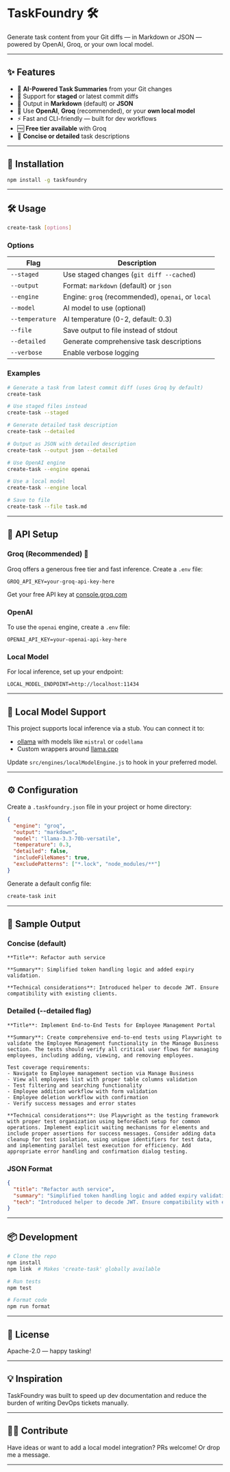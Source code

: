 # TaskFoundry 🛠️

Generate task content from your Git diffs — in Markdown or JSON — powered by OpenAI, Groq, or your own local model.

---

## ✨ Features

- 🧠 **AI-Powered Task Summaries** from your Git changes
- 🔀 Support for **staged** or latest commit diffs
- 🧾 Output in **Markdown** (default) or **JSON**
- 🤖 Use **OpenAI**, **Groq** (recommended), or your **own local model**
- ⚡ Fast and CLI-friendly — built for dev workflows
- 🆓 **Free tier available** with Groq
- 📝 **Concise or detailed** task descriptions

---

## 🚀 Installation

```bash
npm install -g taskfoundry
```

---

## 🛠️ Usage

```bash
create-task [options]
```

### Options

| Flag                | Description                                     |
|---------------------|-------------------------------------------------|
| `--staged`          | Use staged changes (`git diff --cached`)       |
| `--output`          | Format: `markdown` (default) or `json`         |
| `--engine`          | Engine: `groq` (recommended), `openai`, or `local` |
| `--model`           | AI model to use (optional)                     |
| `--temperature`     | AI temperature (0-2, default: 0.3)             |
| `--file`            | Save output to file instead of stdout          |
| `--detailed`        | Generate comprehensive task descriptions        |
| `--verbose`         | Enable verbose logging                          |

### Examples

```bash
# Generate a task from latest commit diff (uses Groq by default)
create-task

# Use staged files instead
create-task --staged

# Generate detailed task description
create-task --detailed

# Output as JSON with detailed description
create-task --output json --detailed

# Use OpenAI engine
create-task --engine openai

# Use a local model
create-task --engine local

# Save to file
create-task --file task.md
```

---

## 🔐 API Setup

### Groq (Recommended) 🌟

Groq offers a generous free tier and fast inference. Create a `.env` file:

```
GROQ_API_KEY=your-groq-api-key-here
```

Get your free API key at [console.groq.com](https://console.groq.com)

### OpenAI

To use the `openai` engine, create a `.env` file:

```
OPENAI_API_KEY=your-openai-api-key-here
```

### Local Model

For local inference, set up your endpoint:

```
LOCAL_MODEL_ENDPOINT=http://localhost:11434
```

---

## 🤖 Local Model Support

This project supports local inference via a stub. You can connect it to:

- [ollama](https://ollama.com/) with models like `mistral` or `codellama`
- Custom wrappers around [llama.cpp](https://github.com/ggerganov/llama.cpp)

Update `src/engines/localModelEngine.js` to hook in your preferred model.

---

## ⚙️ Configuration

Create a `.taskfoundry.json` file in your project or home directory:

```json
{
  "engine": "groq",
  "output": "markdown",
  "model": "llama-3.3-70b-versatile",
  "temperature": 0.3,
  "detailed": false,
  "includeFileNames": true,
  "excludePatterns": ["*.lock", "node_modules/**"]
}
```

Generate a default config file:

```bash
create-task init
```

---

## 🧪 Sample Output

### Concise (default)
```
**Title**: Refactor auth service

**Summary**: Simplified token handling logic and added expiry validation.

**Technical considerations**: Introduced helper to decode JWT. Ensure compatibility with existing clients.
```

### Detailed (--detailed flag)
```
**Title**: Implement End-to-End Tests for Employee Management Portal

**Summary**: Create comprehensive end-to-end tests using Playwright to validate the Employee Management functionality in the Manage Business section. The tests should verify all critical user flows for managing employees, including adding, viewing, and removing employees.

Test coverage requirements:
- Navigate to Employee management section via Manage Business
- View all employees list with proper table columns validation
- Test filtering and searching functionality
- Employee addition workflow with form validation
- Employee deletion workflow with confirmation
- Verify success messages and error states

**Technical considerations**: Use Playwright as the testing framework with proper test organization using beforeEach setup for common operations. Implement explicit waiting mechanisms for elements and include proper assertions for success messages. Consider adding data cleanup for test isolation, using unique identifiers for test data, and implementing parallel test execution for efficiency. Add appropriate error handling and confirmation dialog testing.
```

### JSON Format
```json
{
  "title": "Refactor auth service",
  "summary": "Simplified token handling logic and added expiry validation.",
  "tech": "Introduced helper to decode JWT. Ensure compatibility with existing clients."
}
```

---

## 📦 Development

```bash
# Clone the repo
npm install
npm link  # Makes 'create-task' globally available

# Run tests
npm test

# Format code
npm run format
```

---

## 📄 License

Apache-2.0 — happy tasking!

---

## 💡 Inspiration

TaskFoundry was built to speed up dev documentation and reduce the burden of writing DevOps tickets manually.

---

## ✍🏽 Contribute

Have ideas or want to add a local model integration? PRs welcome! Or drop me a message.

---
